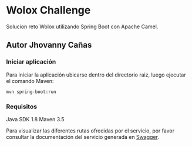 # Wolox Challenge

Solucion reto Wolox utilizando Spring Boot con Apache Camel.

## Autor Jhovanny Cañas


### Iniciar aplicación

Para iniciar la aplicación ubicarse dentro del directorio raiz, luego ejecutar el comando Maven:

    mvn spring-boot:run

### Requisitos
  Java SDK 1.8
  Maven 3.5


Para visualizar las diferentes rutas ofrecidas por el servicio, por favor consultar la documentación del servicio generada en <a href="https://swagger.io/">Swagger<a>.
